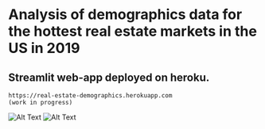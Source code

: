# Analysis of demographics data for the hottest real estate markets in the US in 2019

## Streamlit web-app deployed on heroku.

```
https://real-estate-demographics.herokuapp.com
(work in progress)
```
![Alt Text](https://media.giphy.com/media/dZXG52pp1AAlswPwBZ/giphy.gif)
![Alt Text](http://g.recordit.co/4Ojt0TR5IO.gif)

